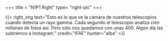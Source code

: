 +++
title = "N1P1 Right"
type= "right-pic"
+++

{{< right_img
    text="Esto es lo que ve la cámara de nuestros telescopios cuando detecta un rayo gamma. Cada segundo el telescopio analiza cien millones de fotos así. Pero sólo nos quedamos con unas 400. Algún día las subiremos a Instagram."
    credit="IFAE"
    hunter="alba" >}}
